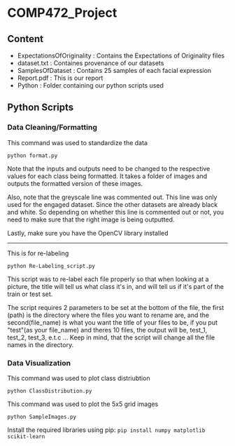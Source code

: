 # COMP472_Project

## Content
- ExpectationsOfOriginality
: Contains the Expectations of Originality files
- dataset.txt
: Containes provenance of our datasets
- SamplesOfDataset
: Contains 25 samples of each facial expression
- Report.pdf
: This is our report
- Python
: Folder containing our python scripts used

## Python Scripts
### Data Cleaning/Formatting

This command was used to standardize the data

`python format.py`

Note that the inputs and outputs need to be changed to the respective values for each class being formatted. It takes a folder of images and outputs the formatted version of these images.

Also, note that the greyscale line was commented out. This line was only used for the engaged dataset. Since the other datasets are already black and white. So depending on whether this line is commented out or not, you need to make sure that the right image is being outputted.

Lastly, make sure you have the OpenCV library installed

---

This is for re-labeling

`python Re-Labeling_script.py`

This script was to re-label each file properly so that when looking at a picture, the title will tell us what class it's in, and will tell us if it's part of the train or test set.

The script requires 2 parameters to be set at the bottom of the file, the first (path) is the directory where the files you want to rename are, and the second(file_name) is what you want the title of your files 
to be, if you put "test"(as your file_name) and theres 10 files, the output will be, test_1, test_2, test_3, e.t.c ...
Keep in mind, that the script will change all the file names in the directory. 



### Data Visualization
This command was used to plot class distriubtion

`python ClassDistribution.py`

This command was used to plot the 5x5 grid images

`python SampleImages.py`

Install the required libraries using pip:
`pip install numpy matplotlib scikit-learn`


